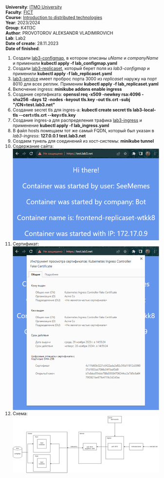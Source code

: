 **University**: [ITMO University](https://itmo.ru/ru/) \
**Faculty**: [FICT](https://fict.itmo.ru) \
**Course**: [Introduction to distributed technologies](https://github.com/itmo-ict-faculty/introduction-to-distributed-technologies) \
**Year**: 2023/2024 \
**Group**: K4113C \
**Author**: PROVOTOROV ALEKSANDR VLADIMIROVICH \
**Lab**: Lab2 \
**Date of create**: 28.11.2023 \
**Date of finished**: 
1. Создали [lab3-configmap](lab_configmap.yaml), в котором описаны *uName* и *companyName* и применили **kubectl apply -f lab_configmap.yaml**
2. Создали [lab3-replicaset](lab_replicaset.yaml), который берет поля из *lab3-configmap* и применили **kubectl apply -f lab_replicaset.yaml**
3. [lab3-service](lab_service.yaml) имеет проброс порта 3000 из *replicaset* наружу на порт 8010 для всех реплик. Применим **kubectl apply -f lab_replicaset.yaml**
4. Включение ingress: **minikube addons enable ingress**
5. Создание сертификата: **openssl req -x509 -newkey rsa:4096 -sha256 -days 12 -nodes -keyout tls.key -out tls.crt -subj "/CN=test.lab3.net"**
6. Создание secret tls для ingres-а: **kubectl create secret tls lab3-local-tls --cert=tls.crt --key=tls.key**
7. Создание ingres-а для распределения трафика [lab3-ingress](lab_ingress.yaml) и применение **kubectl apply -f lab_ingress.yaml**
8. В файл hosts помещаем тот же самый FQDN, который был указан в *lab3-ingress*: **127.0.0.1 test.lab3.net**
9. Создаем тунель для соединений из хост-системы: **minikube tunnel**
10. Содержание сайта: \
    ![содержание сайта](img/websitepng.png)
11. Сертификат: \
    ![сертификат](img/crt.png)
12. Схема: \
    ![схема](img/scheme.png)
